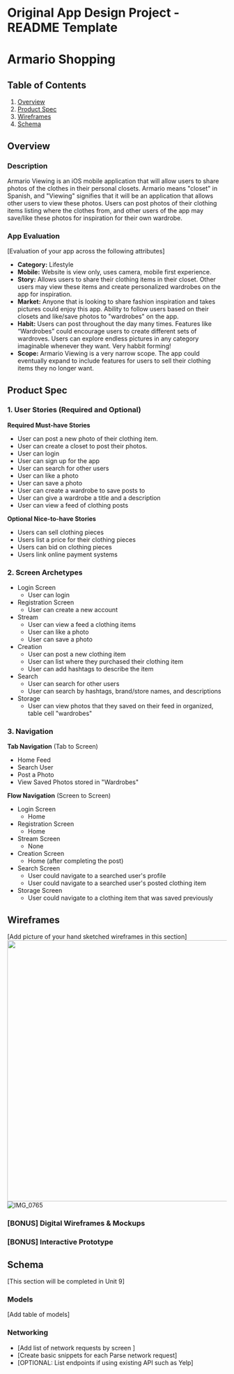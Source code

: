 Original App Design Project - README Template
===

# Armario Shopping

## Table of Contents
1. [Overview](#Overview)
1. [Product Spec](#Product-Spec)
1. [Wireframes](#Wireframes)
2. [Schema](#Schema)

## Overview
### Description
Armario Viewing is an iOS mobile application that will allow users to share photos of the clothes in their personal closets. Armario means "closet" in Spanish, and "Viewing" signifies that it will be an application that allows other users to view these photos. Users can post photos of their clothing items listing where the clothes from, and other users of the app may save/like these photos for inspiration for their own wardrobe.

### App Evaluation
[Evaluation of your app across the following attributes]
- **Category:** Lifestyle
- **Mobile:** Website is view only, uses camera, mobile first experience.
- **Story:** Allows users to share their clothing items in their closet. Other users may view these items and create personalized wardrobes on the app for inspiration. 
- **Market:** Anyone that is looking to share fashion inspiration and takes pictures could enjoy this app. Ability to follow users based on their closets and like/save photos to "wardrobes" on the app. 
- **Habit:** Users can post throughout the day many times. Features like “Wardrobes” could encourage users to create different sets of wardroves.  Users can explore endless pictures in any category imaginable whenever they want. Very habbit forming!
- **Scope:** Armario Viewing is a very narrow scope. The app could eventually expand to include features for users to sell their clothing items they no longer want.

## Product Spec

### 1. User Stories (Required and Optional)

**Required Must-have Stories**

* User can post a new photo of their clothing item.
* User can create a closet to post their photos.
* User can login
* User can sign up for the app
* User can search for other users
* User can like a photo
* User can save a photo
* User can create a wardrobe to save posts to 
* User can give a wardrobe a title and a description
* User can view a feed of clothing posts

**Optional Nice-to-have Stories**

* Users can sell clothing pieces 
* Users list a price for their clothing pieces
* Users can bid on clothing pieces
* Users link online payment systems

### 2. Screen Archetypes

* Login Screen
   * User can login
* Registration Screen
   * User can create a new account
* Stream
   * User can view a feed a clothing items
   * User can like a photo
   * User can save a photo
* Creation
   * User can post a new clothing item 
   * User can list where they purchased their clothing item 
   * User can add hashtags to describe the item
* Search 
   * User can search for other users
   * User can search by hashtags, brand/store names, and descriptions
* Storage
   * User can view photos that they saved on their feed in organized, table cell "wardrobes"

### 3. Navigation

**Tab Navigation** (Tab to Screen)

* Home Feed
* Search User
* Post a Photo
* View Saved Photos stored in "Wardrobes"

**Flow Navigation** (Screen to Screen)

* Login Screen
   * Home
* Registration Screen
   * Home
* Stream Screen
   * None
* Creation Screen
   * Home (after completing the post)
* Search Screen
   * User could navigate to a searched user's profile
   * User could navigate to a searched user's posted clothing item
* Storage Screen
   * User could navigate to a clothing item that was saved previously 

## Wireframes
[Add picture of your hand sketched wireframes in this section]
<img src="https://user-images.githubusercontent.com/59743056/140001051-908840a4-8a65-4873-9229-9fb3e6a80fcb.jpg" width=600>
![IMG_0765](https://user-images.githubusercontent.com/59743056/140002057-c5da41b7-3645-44f6-9761-4782c42a9be9.jpeg)

### [BONUS] Digital Wireframes & Mockups

### [BONUS] Interactive Prototype

## Schema 
[This section will be completed in Unit 9]
### Models
[Add table of models]
### Networking
- [Add list of network requests by screen ]
- [Create basic snippets for each Parse network request]
- [OPTIONAL: List endpoints if using existing API such as Yelp]
